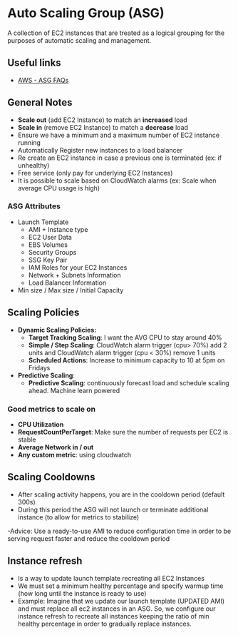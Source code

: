 # Auto Scaling Group (ASG)
A collection of EC2 instances that are treated as a logical grouping for the purposes of automatic scaling and management.


## Useful links
- [AWS - ASG FAQs](https://aws.amazon.com/ec2/autoscaling/faqs/)

## General Notes
- **Scale out** (add EC2 Instance) to match an **increased** load
- **Scale in** (remove EC2 Instance) to match a **decrease** load
- Ensure we have a minimum and a maximum number of EC2 instance running
- Automatically Register new instances to a load balancer
- Re create an EC2 instance in case a previous one is terminated (ex: if unhealthy)
- Free service (only pay for underlying EC2 Instances)
- It is possible to scale based on CloudWatch alarms (ex: Scale when average CPU usage is high)

### ASG Attributes
- Launch Template
  - AMI + Instance type
  - EC2 User Data
  - EBS Volumes
  - Security Groups
  - SSG Key Pair
  - IAM Roles for your EC2 Instances
  - Network + Subnets Information
  - Load Balancer Information
- Min size / Max size / Initial Capacity

## Scaling Policies
- **Dynamic Scaling Policies:**
  - **Target Tracking Scaling**: I want the AVG CPU to stay around 40%
  - **Simple / Step Scaling**: CloudWatch alarm trigger (cpu> 70%) add 2 units and  CloudWatch alarm trigger (cpu < 30%) remove 1 units
  - **Scheduled Actions**: Increase to minimum capacity to 10 at 5pm on Fridays
- **Predictive Scaling**:
  - **Predictive Scaling**: continuously forecast load and schedule scaling ahead. Machine learn powered

### Good metrics to scale on
- **CPU Utilization**
- **RequestCountPerTarget**: Make sure the number of requests per EC2 is stable
- **Average Network in / out**
- **Any custom metric**: using cloudwatch

## Scaling Cooldowns
- After scaling activity happens, you are in the cooldown period (default 300s)
- During this period the ASG will not launch or terminate additional instance (to allow for metrics to stabilize)

-Advice: Use a ready-to-use AMI  to reduce configuration time in order to be serving request faster and reduce the cooldown period


## Instance refresh
- Is a way to update launch template recreating all EC2 Instances
- We must set a minimum healthy percentage and specify warmup time (how long until the instance is ready to use)
- Example: Imagine that we update our launch template (UPDATED AMI) and must replace all ec2 instances in an ASG. So, we configure our instance refresh to recreate all instances keeping the ratio of min healthy percentage in order to gradually replace instances.